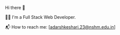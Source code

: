 Hi there 👋


👨‍🎓 I'm a Full Stack Web Developer.

📬 How to reach me: [adarshkeshari.23@nshm.edu.in]

